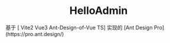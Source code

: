 <h1 align="center">HelloAdmin</h1>
<div align="center">
</div>
基于 [ Vite2 Vue3 Ant-Design-of-Vue TS] 实现的 [Ant Design Pro](https://pro.ant.design/)